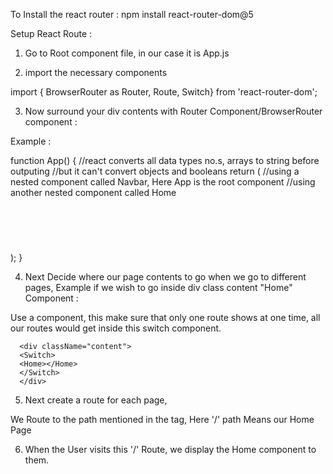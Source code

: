


To Install the react router : npm install react-router-dom@5

Setup React Route :

1. Go to Root component file, in our case it is App.js

2. import the necessary components 

  import { BrowserRouter as Router, Route, Switch} from 'react-router-dom';

3. Now surround your div contents with Router Component/BrowserRouter component : 

Example :

function App() {
  //react converts all data types no.s, arrays to string before outputing
  //but it can't convert objects and booleans
  return (
    //using a nested component called Navbar, Here App is the root component
    //using another nested component called Home
    <Router>
    <div className="App">
      <Navbar />    
      <div className="content">
      <Home></Home>      
      <h1></h1>
      </div>
    </div>
    </Router>
  );
}

4. Next Decide where our page contents to go when we go to different pages, Example if we wish to go inside div class content "Home" Component :

      <div className="content">
      <Home></Home>      
      </div>

Use a <Switch></Switch> component, this make sure that only one route shows at one time, all our routes would get inside this switch component.

      <div className="content">
      <Switch>
      <Home></Home>   
      </Switch>   
      </div>

5. Next create a route for each page, 

      <div className="content">
      <Switch>
        <Route path='/'> 
      </Route> 
      </Switch>   
      </div>

We Route to the path mentioned in the tag, Here '/' path Means our Home Page

6. When the User visits this '/' Route, we display the Home component to them.

      <div className="content">
      <Switch>
        <Route path='/'>
      <Home /> 
      </Route> 
      </Switch>   
      </div>


